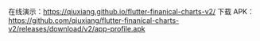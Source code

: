 在线演示：https://qiuxiang.github.io/flutter-finanical-charts-v2/
下载 APK：https://github.com/qiuxiang/flutter-finanical-charts-v2/releases/download/v2/app-profile.apk
